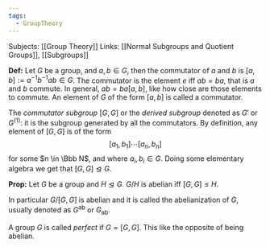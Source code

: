```yaml
---
tags:
  - GroupTheory
---
```

Subjects: [[Group Theory]]
Links: [[Normal Subgroups and Quotient Groups]], [[Subgroups]]

**Def:** Let $G$ be a group, and $a, b \in G$, then the commutator of $a$ and $b$ is $[a, b] := a^{-1}b^{-1}ab\in G$. The commutator is the element $e$ iff $ab = ba$, that is $a$ and $b$ commute. In general, $ab = ba[a, b]$, like how close are those elements to commute. An element of $G$ of the form $[a, b]$ is called a commutator. 

The *commutator subgroup* $[G, G]$ or the *derived subgroup* denoted as $G'$ or $G^{(1)}$: it is the subgroup generated by all the commutators. By definition, any element of $[G, G]$ is of the form $$[a_1, b_1] \cdots [a_n, b_n]$$for some $n \in \Bbb N$, and where $a_i, b_i \in G$. Doing some elementary algebra we get that $[G, G] \trianglelefteq G$.

**Prop:** Let $G$ be a group and $H \trianglelefteq G$. $G/H$ is abelian iff $[G, G] \le H$.

In particular $G/[G, G]$ is abelian and it is called the abelianization of $G$, usually denoted as $G^{\text{ab}}$ or $G_{\text{ab}}$.  

A group $G$ is called *perfect* if $G = [G, G]$. This like the opposite of being abelian. 
